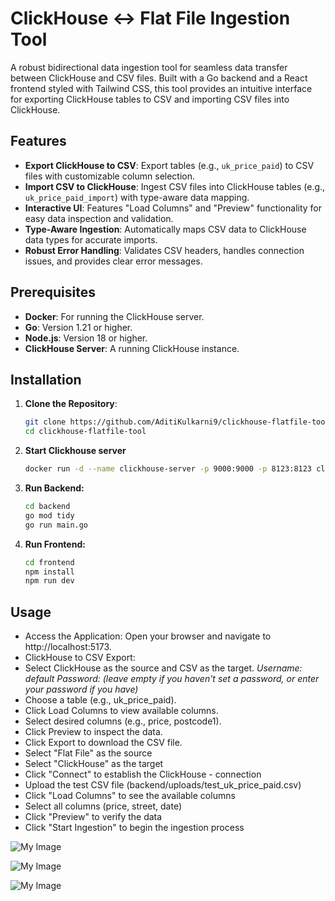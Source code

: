 # ClickHouse ↔ Flat File Ingestion Tool

A robust bidirectional data ingestion tool for seamless data transfer between ClickHouse and CSV files. Built with a Go backend and a React frontend styled with Tailwind CSS, this tool provides an intuitive interface for exporting ClickHouse tables to CSV and importing CSV files into ClickHouse.

## Features

- **Export ClickHouse to CSV**: Export tables (e.g., `uk_price_paid`) to CSV files with customizable column selection.
- **Import CSV to ClickHouse**: Ingest CSV files into ClickHouse tables (e.g., `uk_price_paid_import`) with type-aware data mapping.
- **Interactive UI**: Features "Load Columns" and "Preview" functionality for easy data inspection and validation.
- **Type-Aware Ingestion**: Automatically maps CSV data to ClickHouse data types for accurate imports.
- **Robust Error Handling**: Validates CSV headers, handles connection issues, and provides clear error messages.

## Prerequisites

- **Docker**: For running the ClickHouse server.
- **Go**: Version 1.21 or higher.
- **Node.js**: Version 18 or higher.
- **ClickHouse Server**: A running ClickHouse instance.

## Installation

1. **Clone the Repository**:
   ```bash
   git clone https://github.com/AditiKulkarni9/clickhouse-flatfile-tool
   cd clickhouse-flatfile-tool

2. **Start Clickhouse server**
    ```bash
    docker run -d --name clickhouse-server -p 9000:9000 -p 8123:8123 clickhouse/clickhouse-server

3. **Run Backend:**
    ```bash
    cd backend
    go mod tidy
    go run main.go

4. **Run Frontend:**
    ```bash
    cd frontend
    npm install
    npm run dev


## Usage
- Access the Application: Open your browser and navigate to http://localhost:5173.
- ClickHouse to CSV Export:
- Select ClickHouse as the source and CSV as the target.
*Username: default*
*Password: (leave empty if you haven't set a password, or enter your password if you have)*
- Choose a table (e.g., uk_price_paid).
- Click Load Columns to view available columns.
- Select desired columns (e.g., price, postcode1).
- Click Preview to inspect the data.
- Click Export to download the CSV file.
- Select "Flat File" as the source
- Select "ClickHouse" as the target
- Click "Connect" to establish the ClickHouse - connection
- Upload the test CSV file (backend/uploads/test_uk_price_paid.csv)
- Click "Load Columns" to see the available columns
- Select all columns (price, street, date)
- Click "Preview" to verify the data
- Click "Start Ingestion" to begin the ingestion process

![My Image](frontend/src/assets/Screenshot%202025-04-17%20at%2012.46.51.png)

![My Image](frontend/src/assets/Screenshot%202025-04-17%20at%2017.11.09.png)

![My Image](frontend/src/assets/Screenshot%202025-04-17%20at%2017.10.13.png)
